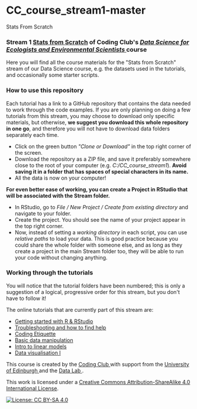 # CC_course_stream1-master
 
 Stats From Scratch

### Stream 1 <a href="https://ourcodingclub.github.io/course/stats-scratch/index.html" target="_blank">Stats from Scratch</a> of Coding Club's <a href="https://ourcodingclub.github.io/course/" target="_blank"> *Data Science for Ecologists and Environmental Scientists* </a> course

Here you will find all the course materials for the "Stats from Scratch" stream of our Data Science course, e.g. the datasets used in the tutorials, and occasionally some starter scripts. 

### How to use this repository

Each tutorial has a link to a GitHub repository that contains the data needed to work through the code examples. If you are only planning on doing a few tutorials from this stream, you may choose to download only specific materials, but otherwise, __we suggest you download this whole repository in one go__, and therefore you will not have to download data folders separately each time. 

+ Click on the green button *"Clone or Download"* in the top right corner of the screen.
+ Download the repository as a ZIP file, and save it preferably somewhere close to the root of your computer (e.g. *C:/CC_course_stream1*). __Avoid saving it in a folder that has spaces of special characters in its name.__
+ All the data is now on your computer!

__For even better ease of working, you can create a Project in RStudio that will be associated with the Stream folder.__
+ In RStudio, go to *File / New Project / Create from existing directory* and navigate to your folder.
+ Create the project. You should see the name of your project appear in the top right corner. 
+ Now, instead of setting a _working directory_ in each script, you can use _relative paths_ to load your data. This is good practice because you could share the whole folder with someone else, and as long as they create a project in the main Stream folder too, they will be able to run your code without changing anything. 


### Working through the tutorials

You will notice that the tutorial folders have been numbered; this is only a suggestion of a logical, progressive order for this stream, but you don't have to follow it!

The online tutorials that are currently part of this stream are:

+ <a href= "https://ourcodingclub.github.io/2016/11/13/intro-to-r.html" target="_blank"> Getting started with R & RStudio </a>
+ <a href= "https://ourcodingclub.github.io/2016/11/15/troubleshooting.html" target="_blank"> Troubleshooting and how to find help </a>
+ <a href= "https://ourcodingclub.github.io/2017/04/25/etiquette.html" target="_blank"> Coding Etiquette </a>
+ <a href= "https://ourcodingclub.github.io/2017/01/06/data-manip-intro.html" target="_blank"> Basic data manipulation </a>
+ <a href= "https://ourcodingclub.github.io/2017/02/28/modelling.html" target="_blank"> Intro to linear models </a>
+ <a href= "https://ourcodingclub.github.io/2017/01/29/datavis.html" target="_blank"> Data visualisation I </a>

This course is created by the <a href="https://ourcodingclub.github.io" target="_blank"> Coding Club </a> with support from the <a href="https://www.ed.ac.uk/" target="_blank"> University of Edinburgh </a> and the <a href="https://www.thedatalab.com/" target="_blank"> Data Lab </a>. 

This work is licensed under a [Creative Commons Attribution-ShareAlike 4.0 International License](https://creativecommons.org/licenses/by-sa/4.0/).

[![License: CC BY-SA 4.0](https://licensebuttons.net/l/by-sa/4.0/80x15.png)](https://creativecommons.org/licenses/by-sa/4.0/)

